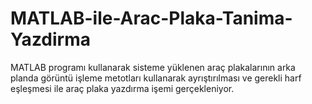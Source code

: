 # MATLAB-ile-Arac-Plaka-Tanima-Yazdirma
MATLAB programı kullanarak sisteme yüklenen araç plakalarının arka planda görüntü işleme metotları kullanarak ayrıştırılması ve gerekli harf eşleşmesi ile araç plaka yazdırma işemi gerçekleniyor.
